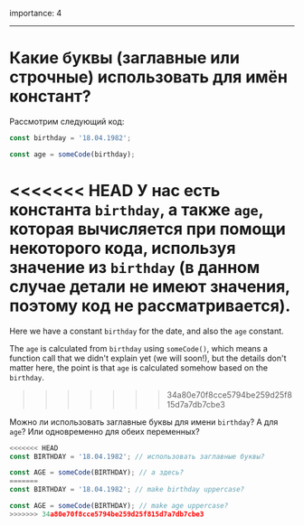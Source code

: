 importance: 4

---

# Какие буквы (заглавные или строчные) использовать для имён констант?

Рассмотрим следующий код:

```js
const birthday = '18.04.1982';

const age = someCode(birthday);
```

<<<<<<< HEAD
У нас есть константа `birthday`, а также `age`, которая вычисляется при помощи некоторого кода, используя значение из `birthday` (в данном случае детали не имеют значения, поэтому код не рассматривается).
=======
Here we have a constant `birthday` for the date, and also the `age` constant.

The `age` is calculated from `birthday` using `someCode()`, which means a function call that we didn't explain yet (we will soon!), but the details don't matter here, the point is that `age` is calculated somehow based on the `birthday`.
>>>>>>> 34a80e70f8cce5794be259d25f815d7a7db7cbe3

Можно ли использовать заглавные буквы для имени `birthday`? А для `age`? Или одновременно для обеих переменных?

```js
<<<<<<< HEAD
const BIRTHDAY = '18.04.1982'; // использовать заглавные буквы?

const AGE = someCode(BIRTHDAY); // а здесь?
=======
const BIRTHDAY = '18.04.1982'; // make birthday uppercase?

const AGE = someCode(BIRTHDAY); // make age uppercase?
>>>>>>> 34a80e70f8cce5794be259d25f815d7a7db7cbe3
```
